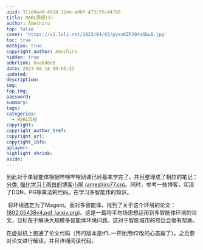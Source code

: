 ```yaml
---
uuid: 312e0aa0-4818-11ee-adbf-473c55c447b8
title: MARL周报(5)
author: Ameshiro
top: false
cover: 'https://s2.loli.net/2023/04/03/pvexKZFJ94oGbu8.jpg'
toc: true
mathjax: true
copyright_author: Ameshiro
hidden: true
abbrlink: 8aabd6d8
date: 2023-08-18 00:05:23
updated:
description:
img:
top_img:
password:
summary:
tags:
categories:
  - MARL周报
copyright:
copyright_author_href:
copyright_url:
copyright_info:
aplayer:
highlight_shrink:
aside:
---
```


​		到此对于单智能体根据哔哩哔哩网课已经基本学完了，并且整理成了相应的笔记：[分类: 强化学习 | 雨白的博客小屋 (ameshiro77.cn)](https://www.ameshiro77.cn/categories/强化学习/)。同时，参考一些博客，实现了DQN、PG等算法的代码。在学习多智能体的知识。

​		将环境选定为了Magent。面对多智能体，找到了关于这个环境的论文：[1802.05438v4.pdf (arxiv.org)](https://arxiv.org/pdf/1802.05438v4.pdf)。这是一篇将平均场思想运用到多智能体环境的论文，目标在于解决大规模多智能体环境问题。这对于智能城市的项目会很有帮助。

​		在虚拟机上跑通了论文代码（用的版本是tf1..一开始用tf2改的心态崩了），之后要对论文进行解读，并且详细阅读代码。

